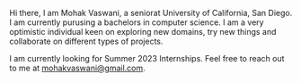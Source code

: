 Hi there, I am Mohak Vaswani, a seniorat University of California, San Diego. I am currently purusing a bachelors in computer science. 
I am a very optimistic individual keen on exploring new domains, try new things and collaborate on different types of projects.

I am currently looking for Summer 2023 Internships. Feel free to reach out to me at mohakvaswani@gmail.com.
